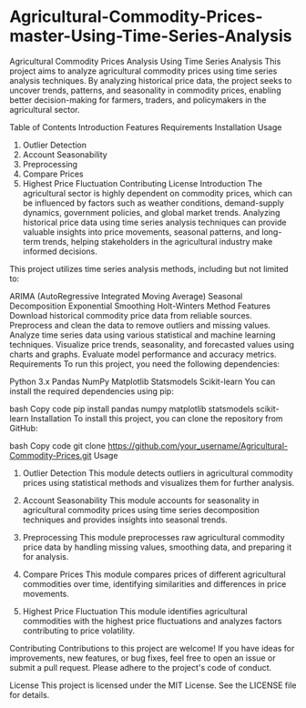 # Agricultural-Commodity-Prices-master-Using-Time-Series-Analysis

Agricultural Commodity Prices Analysis Using Time Series Analysis
This project aims to analyze agricultural commodity prices using time series analysis techniques. By analyzing historical price data, the project seeks to uncover trends, patterns, and seasonality in commodity prices, enabling better decision-making for farmers, traders, and policymakers in the agricultural sector.

Table of Contents
Introduction
Features
Requirements
Installation
Usage
1. Outlier Detection
2. Account Seasonability
3. Preprocessing
4. Compare Prices
5. Highest Price Fluctuation
Contributing
License
Introduction
The agricultural sector is highly dependent on commodity prices, which can be influenced by factors such as weather conditions, demand-supply dynamics, government policies, and global market trends. Analyzing historical price data using time series analysis techniques can provide valuable insights into price movements, seasonal patterns, and long-term trends, helping stakeholders in the agricultural industry make informed decisions.

This project utilizes time series analysis methods, including but not limited to:

ARIMA (AutoRegressive Integrated Moving Average)
Seasonal Decomposition
Exponential Smoothing
Holt-Winters Method
Features
Download historical commodity price data from reliable sources.
Preprocess and clean the data to remove outliers and missing values.
Analyze time series data using various statistical and machine learning techniques.
Visualize price trends, seasonality, and forecasted values using charts and graphs.
Evaluate model performance and accuracy metrics.
Requirements
To run this project, you need the following dependencies:

Python 3.x
Pandas
NumPy
Matplotlib
Statsmodels
Scikit-learn
You can install the required dependencies using pip:

bash
Copy code
pip install pandas numpy matplotlib statsmodels scikit-learn
Installation
To install this project, you can clone the repository from GitHub:

bash
Copy code
git clone https://github.com/your_username/Agricultural-Commodity-Prices.git
Usage
1. Outlier Detection
This module detects outliers in agricultural commodity prices using statistical methods and visualizes them for further analysis.

2. Account Seasonability
This module accounts for seasonality in agricultural commodity prices using time series decomposition techniques and provides insights into seasonal trends.

3. Preprocessing
This module preprocesses raw agricultural commodity price data by handling missing values, smoothing data, and preparing it for analysis.

4. Compare Prices
This module compares prices of different agricultural commodities over time, identifying similarities and differences in price movements.

5. Highest Price Fluctuation
This module identifies agricultural commodities with the highest price fluctuations and analyzes factors contributing to price volatility.

Contributing
Contributions to this project are welcome! If you have ideas for improvements, new features, or bug fixes, feel free to open an issue or submit a pull request. Please adhere to the project's code of conduct.

License
This project is licensed under the MIT License. See the LICENSE file for details.
